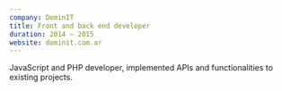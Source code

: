 ```yaml
---
company: DominIT
title: Front and back end developer
duration: 2014 – 2015
website: dominit.com.ar
---
```

JavaScript and PHP developer, implemented APIs and functionalities to existing projects.